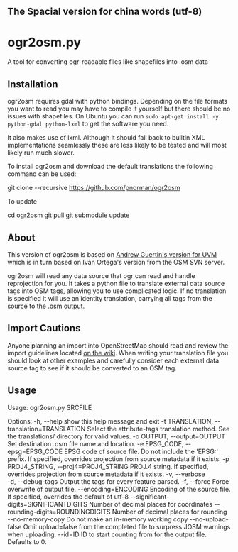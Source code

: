## The Spacial version for china words (utf-8)

ogr2osm.py
==========

A tool for converting ogr-readable files like shapefiles into .osm data


Installation
------------

ogr2osm requires gdal with python bindings. Depending on the file formats 
you want to read you may have to compile it yourself but there should be no 
issues with shapefiles. On Ubuntu you can run `sudo apt-get install -y python-gdal python-lxml` to get
the software you need.

It also makes use of lxml. Although it should fall back to builtin XML implementations seamlessly these are less likely to be tested and will most likely run much slower.

To install ogr2osm and download the default translations the following command 
can be used:

git clone --recursive https://github.com/pnorman/ogr2osm

To update

cd ogr2osm
git pull
git submodule update

About
-----

This version of ogr2osm is based on 
[Andrew Guertin's version for UVM](https://github.com/andrewguertin/ogr2osm)
which is in turn based on Ivan Ortega's version from the OSM SVN server.

ogr2osm will read any data source that ogr can read and handle reprojection for 
you. It takes a python file to translate external data source tags into OSM 
tags, allowing you to use complicated logic. If no translation is specified it 
will use an identity translation, carrying all tags from the source to the .osm 
output. 

Import Cautions
---------------
Anyone planning an import into OpenStreetMap should read and review the import 
guidelines located [on the wiki](http://wiki.openstreetmap.org/wiki/Import/Guidelines). 
When writing your translation file you should look at other examples and 
carefully consider each external data source tag to see if it should be 
converted to an OSM tag.

Usage
-----

Usage: ogr2osm.py SRCFILE

Options:
-h, --help            show this help message and exit
-t TRANSLATION, --translation=TRANSLATION
Select the attribute-tags translation method. See the
translations/ directory for valid values.
-o OUTPUT, --output=OUTPUT
Set destination .osm file name and location.
-e EPSG_CODE, --epsg=EPSG_CODE
EPSG code of source file. Do not include the 'EPSG:'
prefix. If specified, overrides projection from source
metadata if it exists.
-p PROJ4_STRING, --proj4=PROJ4_STRING
PROJ.4 string. If specified, overrides projection from
source metadata if it exists.
-v, --verbose         
-d, --debug-tags      Output the tags for every feature parsed.
-f, --force           Force overwrite of output file.
--encoding=ENCODING   Encoding of the source file. If specified, overrides
the default of utf-8
--significant-digits=SIGNIFICANTDIGITS
Number of decimal places for coordinates
--rounding-digits=ROUNDINGDIGITS
Number of decimal places for rounding
--no-memory-copy      Do not make an in-memory working copy
--no-upload-false     Omit upload=false from the completed file to surpress
JOSM warnings when uploading.
--id=ID               ID to start counting from for the output file.
Defaults to 0.
